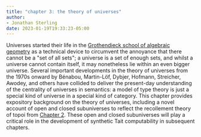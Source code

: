 ```yaml
---
title: "chapter 3: the theory of universes"
author:
- Jonathan Sterling
date: 2023-01-19T19:33:23-05:00
---
```


Universes started their life in the [Grothendieck school of algebraic geometry](sga-4) as a technical device to circumvent the annoyance that there cannot be a "set of all sets"; a universe is a set of enough sets, and whilst a universe cannot contain itself, it may nonetheless lie within an even bigger universe. Several important developments in the theory of universes from the 1970s onward by Bénabou, Martin-Löf, Dybjer, Hofmann, Streicher, Awodey, and others have collided to deliver the present-day understanding of the centrality of universes in semantics: a model of type theory is just a special kind of universe in a special kind of category. This chapter provides expository background on the theory of universes, including a novel account of open and closed subuniverses to reflect the recollement theory of topoi from [Chapter 2](jms-0010). These open and closed subuniverses will play a critical role in the development of synthetic Tait computability in subsequent chapters.
